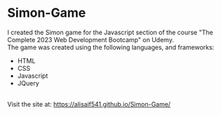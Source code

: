 # Simon-Game
I created the Simon game for the Javascript section of the course "The Complete 2023 Web Development Bootcamp" on Udemy.
<br>The game was created using the following languages, and frameworks:

- HTML
- CSS
- Javascript
- JQuery

<br>Visit the site at: https://alisaif541.github.io/Simon-Game/
